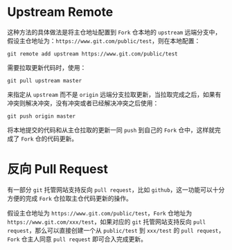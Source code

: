 <!--
@key 20
@title Git Fork 仓从主仓拉取更新的方法
@date 2019-11-23
@labels Git Tips
@description 总结起来 Git 的 Fork 仓从主仓拉取代码有两种方法，第一种是配置 upstream remote，从 upstream 拉取更新，第二种是直接使用反向 pull request 完成。
-->

# Upstream Remote

这种方法的具体做法是将主仓地址配置到 `Fork` 仓本地的 `upstream` 远端分支中，假设主仓地址为：`https://www.git.com/public/test`，则在本地配置：

```
git remote add upstream https://www.git.com/public/test
```

需要拉取更新代码时，使用：

```
git pull upstream master
```

来指定从 `upstream` 而不是 `origin` 远端分支拉取更新，当拉取完成之后，如果有冲突则解决冲突，没有冲突或者已经解决冲突之后使用：

```
git push origin master
```

将本地提交的代码和从主仓拉取的更新一同 `push` 到自己的 `Fork` 仓中，这样就完成了 `Fork` 仓的代码更新。

# 反向 Pull Request

有一部分 `git` 托管网站支持反向 `pull request`，比如 `github`，这一功能可以十分方便的完成 `Fork` 仓拉取主仓代码更新的操作。

假设主仓地址为 `https://www.git.com/public/test`，`Fork` 仓地址为 `https://www.git.com/xxx/test`，如果对应的 `git` 托管网站支持反向 `pull request`，那么可以直接创建一个从 `public/test` 到 `xxx/test` 的 `pull request`，`Fork` 仓主人同意 `pull request` 即可合入完成更新。
